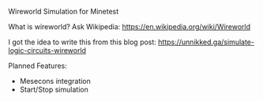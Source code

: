 Wireworld Simulation for Minetest

What is wireworld? Ask Wikipedia: https://en.wikipedia.org/wiki/Wireworld

I got the idea to write this from this blog post:
https://unnikked.ga/simulate-logic-circuits-wireworld

Planned Features:
- Mesecons integration
- Start/Stop simulation

